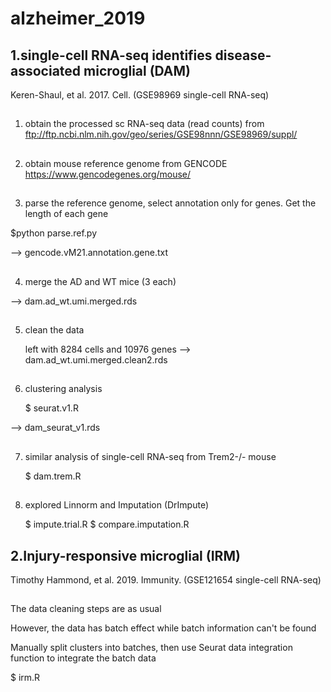 # alzheimer_2019

##


## 1.single-cell RNA-seq identifies disease-associated microglial (DAM)

Keren-Shaul, et al. 2017. Cell. (GSE98969 single-cell RNA-seq)

##

1) obtain the processed sc RNA-seq data (read counts) from ftp://ftp.ncbi.nlm.nih.gov/geo/series/GSE98nnn/GSE98969/suppl/
##
2) obtain mouse reference genome from GENCODE https://www.gencodegenes.org/mouse/
##
3) parse the reference genome, select annotation only for genes. Get the length of each gene

  $python parse.ref.py

  --> gencode.vM21.annotation.gene.txt
##
4) merge the AD and WT mice (3 each)

  --> dam.ad_wt.umi.merged.rds
##
5) clean the data

   left with 8284 cells and 10976 genes
  --> dam.ad_wt.umi.merged.clean2.rds
##
6) clustering analysis

   $ seurat.v1.R
   
  --> dam_seurat_v1.rds
  
##
7) similar analysis of single-cell RNA-seq from Trem2-/- mouse

   $ dam.trem.R
##
8) explored Linnorm and Imputation (DrImpute)

   $ impute.trial.R
   $ compare.imputation.R


##


## 2.Injury-responsive microglial (IRM)

Timothy Hammond, et al. 2019. Immunity. (GSE121654 single-cell RNA-seq)

##

The data cleaning steps are as usual

However, the data has batch effect while batch information can't be found

Manually split clusters into batches, then use Seurat data integration function to integrate the batch data

$ irm.R
